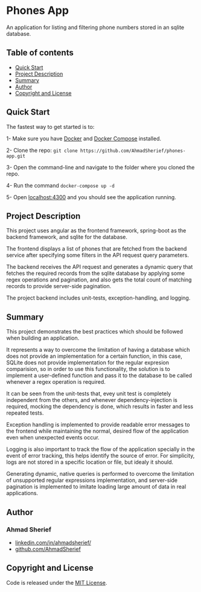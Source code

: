 # Phones App

An application for listing and filtering phone numbers stored in an sqlite database.

## Table of contents

- [Quick Start](#quick-start)
- [Project Description](#file-description)
- [Summary](#summary)
- [Author](#author)
- [Copyright and License](#copyright-and-license)

## Quick Start

The fastest way to get started is to:

1- Make sure you have [Docker](https://docs.docker.com/get-docker/) and [Docker Compose](https://docs.docker.com/compose/install/) installed.

2- Clone the repo: `git clone https://github.com/AhmadSherief/phones-app.git`

3- Open the command-line and navigate to the folder where you cloned the repo.

4- Run the command `docker-compose up -d`

5- Open [localhost:4300](http://localhost:4300) and you should see the application running.

## Project Description

This project uses angular as the frontend framework, spring-boot as the backend framework, and sqlite for the database.

The frontend displays a list of phones that are fetched from the backend service after specifying some filters in the API request query parameters.

The backend receives the API request and generates a dynamic query that fetches the required records from the sqlite database by applying some regex operations and pagination, and also gets the total count of matching records to provide server-side pagination.

The project backend includes unit-tests, exception-handling, and logging.

## Summary

This project demonstrates the best practices which should be followed when building an application.

It represents a way to overcome the limitation of having a database which does not provide an implementation for a certain function, in this case, SQLite does not provide implementation for the regular expresion comparision, so in order to use this functionality, the solution is to implement a user-defined function and pass it to the database to be called whenever a regex operation is required.

It can be seen from the unit-tests that, evey unit test is completely independent from the others, and whenever dependency-injection is required, mocking the dependency is done, which results in faster and less repeated tests.

Exception handling is implemented to provide readable error messages to the frontend while maintaining the normal, desired flow of the application even when unexpected events occur.

Logging is also important to track the flow of the application specially in the event of error tracking, this helps identify the source of error. For simplicity, logs are not stored in a specific location or file, but idealy it should.

Generating dynamic, native queries is performed to overcome the limitation of unsupported regular expressions implementation, and server-side pagination is implemented to imitate loading large amount of data in real applications.

## Author

### Ahmad Sherief

- [linkedin.com/in/ahmadsherief/](https://www.linkedin.com/in/ahmadsherief/)
- [github.com/AhmadSherief](https://github.com/AhmadSherief)

## Copyright and License

Code is released under the [MIT License](https://github.com/AhmadSherief/phones-app/blob/main/LICENSE).
